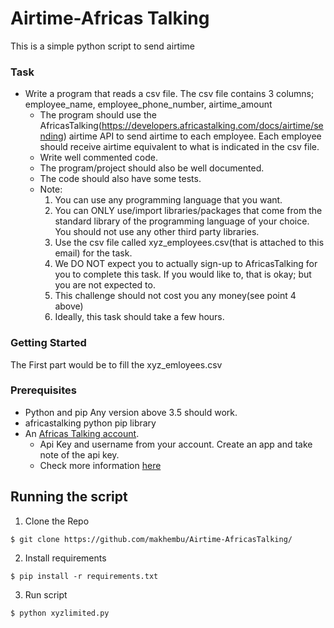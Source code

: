 # Airtime-Africas Talking
This is a simple python script to send airtime
### Task
- Write a program that reads a csv file. The csv file contains 3
columns; employee_name, employee_phone_number, airtime_amount
   - The program should use the
AfricasTalking(https://developers.africastalking.com/docs/airtime/sending)
airtime API to send
     airtime to each employee. Each employee should receive airtime
equivalent to what is indicated in the csv file.
   - Write well commented code.
   - The program/project should also be well documented.
   - The code should also have some tests.
   - Note:
       1. You can use any programming language that you want.
       2. You can ONLY use/import libraries/packages that come from
the standard library of the programming language of your choice.
          You should not use any other third party libraries.
       3. Use the csv file called xyz_employees.csv(that is attached
to this email) for the task.
       4. We DO NOT expect you to actually sign-up to AfricasTalking
for you to complete this task.
          If you would like to, that is okay; but you are not expected to.
       5. This challenge should not cost you any money(see point 4 above)
       6. Ideally, this task should take a few hours.
       
### Getting Started
The First part would be to fill the xyz_emloyees.csv
### Prerequisites
- Python and pip Any version above 3.5 should work.
- africastalking python pip library
- An [Africas Talking account](https://account.africastalking.com/auth/register/).
    - Api Key and username from your account. Create an app and take note of the api key.
    - Check more information [here](https://developers.africastalking.com/docs/airtime/sending)
      
## Running the script
1. Clone the Repo

```
$ git clone https://github.com/makhembu/Airtime-AfricasTalking/
 ```
 2. Install requirements
 
```
$ pip install -r requirements.txt
```
 3. Run script
 
```
$ python xyzlimited.py
```
